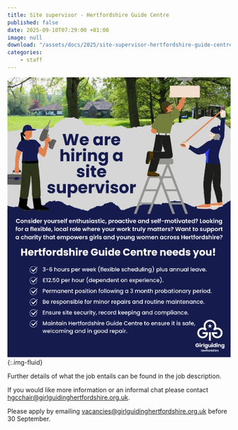```yaml
---
title: Site supervisor - Hertfordshire Guide Centre
published: false
date: 2025-09-10T07:29:00 +01:00
image: null
download: "/assets/docs/2025/site-supervisor-hertfordshire-guide-centre-job-description.pdf"
categories: 
    - staff
---
```

![Site supervisor flyer](/assets/images/2025/09/site-supervisor-flyer.webp){:.img-fluid}

Further details of what the job entails can be found in the job description.

If you would like more information or an informal chat please contact <hgcchair@girlguidinghertfordshire.org.uk>.

Please apply by emailing <vacancies@girlguidinghertfordshire.org.uk> before 30 September.

